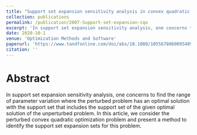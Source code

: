 ```yaml
---
title: "Support set expansion sensitivity analysis in convex quadratic optimization"
collection: publications
permalink: /publication/2007-Support-set-expansion-cqo
excerpt: 'In support set expansion sensitivity analysis, one concerns to find the range of parameter variation where the perturbed problem has an optimal solution with the support set that includes the support set of the given optimal solution of the unperturbed problem.'
date: 2020-10-1
venue: 'Optimization Methods and Software'
paperurl: 'https://www.tandfonline.com/doi/abs/10.1080/10556780600954097'
citation: ''
---
```

Abstract
======
  In support set expansion sensitivity analysis, one concerns to find the range of parameter variation where the perturbed problem has an optimal solution with the support set that includes the support set of the given optimal solution of the unperturbed problem. In this article, we consider the perturbed convex quadratic optimization problem and present a method to identify the support set expansion sets for this problem.

